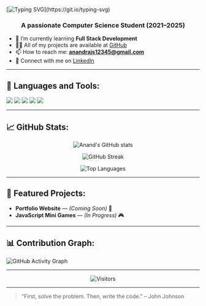 [![Typing SVG](https://readme-typing-svg.herokuapp.com?font=Fira+Code&size=25&pause=1000&color=F7F7F7&center=true&width=435&lines=Hi%2C+I'm+Anand+Yadav;A+passionate+CS+student+%F0%9F%91%91;Love+to+code+and+create!)](https://git.io/typing-svg)

<h3 align="center">A passionate Computer Science Student (2021–2025)</h3>

- 🌱 I’m currently learning **Full Stack Development**  
- 👨‍💻 All of my projects are available at [GitHub](https://github.com/anand028)  
- 📫 How to reach me: **anandrajs12345@gmail.com**  
- 🔗 Connect with me on [LinkedIn](https://linkedin.com/in/anand-yadav-6a13ab25a)

---

## 🚀 Languages and Tools:

<p align="left">
  <img src="https://img.shields.io/badge/JavaScript-F7DF1E?style=for-the-badge&logo=javascript&logoColor=black"/>
  <img src="https://img.shields.io/badge/TypeScript-007ACC?style=for-the-badge&logo=typescript&logoColor=white"/>
  <img src="https://img.shields.io/badge/C++-00599C?style=for-the-badge&logo=c%2B%2B&logoColor=white"/>
  <img src="https://img.shields.io/badge/HTML5-E34F26?style=for-the-badge&logo=html5&logoColor=white"/>
  <img src="https://img.shields.io/badge/CSS3-1572B6?style=for-the-badge&logo=css3&logoColor=white"/>
</p>

---

## 📈 GitHub Stats:

<p align="center">
  <img src="https://github-readme-stats.vercel.app/api?username=your-github-username&show_icons=true&theme=radical" alt="Anand's GitHub stats" />
</p>

<p align="center">
  <img src="https://github-readme-streak-stats.herokuapp.com/?user=your-github-username&theme=radical" alt="GitHub Streak" />
</p>

<p align="center">
  <img src="https://github-readme-stats.vercel.app/api/top-langs/?username=your-github-username&layout=compact&theme=radical" alt="Top Languages" />
</p>

---

## 📌 Featured Projects:

- **Portfolio Website** — *(Coming Soon)* 🚀  
- **JavaScript Mini Games** — *(In Progress)* 🎮

---

## 📊 Contribution Graph:

![GitHub Activity Graph](https://github-readme-activity-graph.cyclic.app/graph?username=anand028&theme=radical)

---

<p align="center">
  <img src="https://visitor-badge.laobi.icu/badge?page_id=anand028.anand028" alt="Visitors" />
</p>

---

> “First, solve the problem. Then, write the code.” – John Johnson

